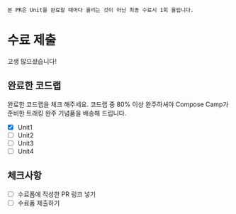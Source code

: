 ```
본 PR은 Unit을 완료할 때마다 올리는 것이 아닌 최종 수료시 1회 올립니다.
```
# 수료 제출
고생 많으셨습니다!

## 완료한 코드랩
완료한 코드랩을 체크 해주세요. 코드랩 중 80% 이상 완주하셔야 Compose Camp가 준비한 트래킹 완주 기념품을 배송해 드립니다.

- [x] Unit1
- [ ] Unit2
- [ ] Unit3
- [ ] Unit4

## 체크사항
- [ ] 수료폼에 작성한 PR 링크 넣기
- [ ] 수료폼 제출하기 
